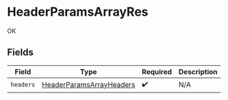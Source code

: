 # HeaderParamsArrayRes

OK


## Fields

| Field                                                                           | Type                                                                            | Required                                                                        | Description                                                                     |
| ------------------------------------------------------------------------------- | ------------------------------------------------------------------------------- | ------------------------------------------------------------------------------- | ------------------------------------------------------------------------------- |
| `headers`                                                                       | [HeaderParamsArrayHeaders](../../models/operations/HeaderParamsArrayHeaders.md) | :heavy_check_mark:                                                              | N/A                                                                             |